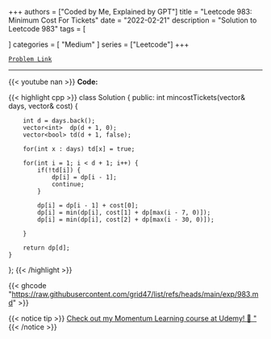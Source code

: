 
+++
authors = ["Coded by Me, Explained by GPT"]
title = "Leetcode 983: Minimum Cost For Tickets"
date = "2022-02-21"
description = "Solution to Leetcode 983"
tags = [
    
]
categories = [
    "Medium"
]
series = ["Leetcode"]
+++



[`Problem Link`](https://leetcode.com/problems/minimum-cost-for-tickets/description/)

---
{{< youtube nan >}}
**Code:**

{{< highlight cpp >}}
class Solution {
public:
    int mincostTickets(vector<int>& days, vector<int>& cost) {

        int d = days.back();
        vector<int>  dp(d + 1, 0);
        vector<bool> td(d + 1, false);

        for(int x : days) td[x] = true;

        for(int i = 1; i < d + 1; i++) {
            if(!td[i]) {
                dp[i] = dp[i - 1];
                continue;
            }
            
            dp[i] = dp[i - 1] + cost[0];
            dp[i] = min(dp[i], cost[1] + dp[max(i - 7, 0)]);
            dp[i] = min(dp[i], cost[2] + dp[max(i - 30, 0)]);            

        }

        return dp[d];
    }
};
{{< /highlight >}}

{{< ghcode "https://raw.githubusercontent.com/grid47/list/refs/heads/main/exp/983.md" >}}

{{< notice tip >}}
[Check out my Momentum Learning course at Udemy! 🚀 "](https://www.udemy.com/course/blind-75-the-data-structures-and-algorithms-essentials/)
{{< /notice >}}

